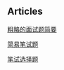 ## Articles

[粗略的面试题简要](./javascripts/interview/simpleInterview)

[简易笔试题](./javascripts/interview/simpleWritten)

[笔试选择题](./javascripts/interview/selectWritten)
